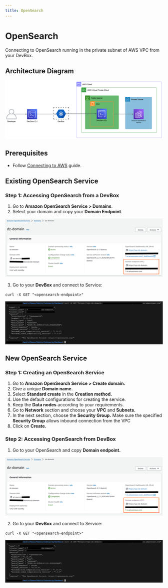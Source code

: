 ```yaml
---
title: OpenSearch
---
```

# OpenSearch

Connecting to OpenSearch running in the private subnet of AWS VPC from your DevBox.

## Architecture Diagram

![AWS OpenSearch Architecture](../../../.gitbook/assets/opensearch-arch.png)

## Prerequisites

- Follow [Connecting to AWS](../../existing-network/connecting-to-aws.md) guide.

## Existing OpenSearch Service

### Step 1: Accessing OpenSearch from a DevBox

1. Go to **Amazon OpenSearch Service > Domains**.
2. Select your domain and copy your **Domain Endpoint**.

![AWS OpenSearch Endpoints](../../../.gitbook/assets/opensearch-endpoints.png)

3. Go to your **DevBox** and connect to Service:

```
curl -X GET "<opensearch-endpoint>"
```

![AWS OpenSearch Access](../../../.gitbook/assets/opensearch-access.png)

## New OpenSearch Service

### Step 1: Creating an OpenSearch Service

1. Go to **Amazon OpenSearch Service > Create domain.**
2. Give a unique **Domain name.**
3. Select **Standard create** in the **Creation method.**
4. Use the default configurations for creating the service.
5. Keep the **Data nodes** according to your requirements.
6. Go to **Network** section and choose your **VPC** and **Subnets.**
7. In the next section, choose the **Security Group.** Make sure the specified **Security Group** allows inbound connection from the VPC
8. Click on **Create.**

### Step 2: Accessing OpenSearch from DevBox

1. Go to your OpenSearch and copy **Domain endpoint.**

![AWS OpenSearch Endpoints](../../../.gitbook/assets/opensearch-endpoints.png)

2. Go to your **DevBox** and connect to Service:

```
curl -X GET "<opensearch-endpoint>"
```

![AWS OpenSearch Access](../../../.gitbook/assets/opensearch-access.png)
